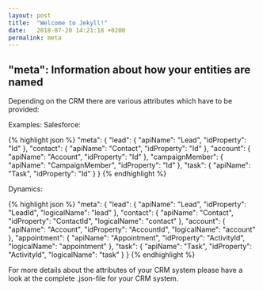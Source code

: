 ```yaml
---
layout: post
title:  "Welcome to Jekyll!"
date:   2018-07-20 14:21:18 +0200
permalink: meta
---
```

## "meta": Information about how your entities are named

Depending on the CRM there are various attributes which have to be provided:

Examples:
Salesforce:

{% highlight json %}
    "meta": {
      "lead": {
        "apiName": "Lead",
        "idProperty": "Id"
      },
      "contact": {
        "apiName": "Contact",
        "idProperty": "Id"
      },
      "account": {
        "apiName": "Account",
        "idProperty": "Id"
      },
      "campaignMember": {
        "apiName": "CampaignMember",
        "idProperty": "Id"
      },
      "task": {
        "apiName": "Task",
        "idProperty": "Id"
      }
    }
{% endhighlight %}

Dynamics:

{% highlight json %}
 "meta": {
      "lead": {
        "apiName": "Lead",
        "idProperty": "LeadId",
        "logicalName": "lead"
      },
      "contact": {
        "apiName": "Contact",
        "idProperty": "ContactId",
        "logicalName": "contact"
      },
      "account": {
        "apiName": "Account",
        "idProperty": "AccountId",
        "logicalName": "account"
      },
      "appointment": {
        "apiName": "Appointment",
        "idProperty": "ActivityId",
        "logicalName": "appointment"
      },
      "task": {
        "apiName": "Task",
        "idProperty": "ActivityId",
        "logicalName": "task"
      }
    }
{% endhighlight %}

For more details about the attributes of your CRM system please have a look at the complete .json-file for your CRM system.

